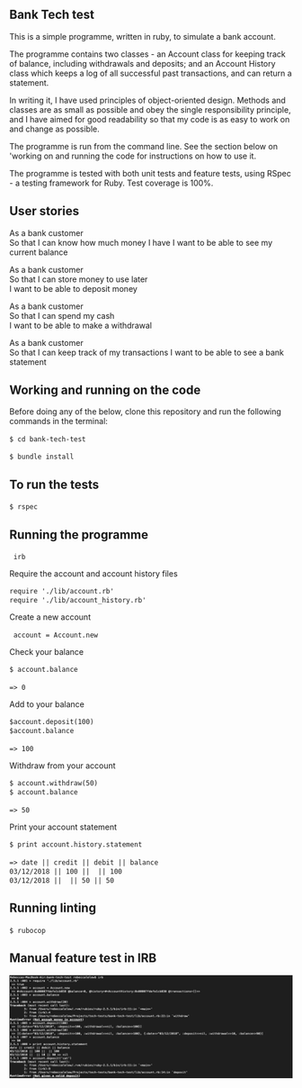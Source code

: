 ## Bank Tech test

This is a simple programme, written in ruby, to simulate a bank account.

The programme contains two classes - an Account class for keeping track of balance, including withdrawals and deposits; and an Account History class which keeps a log of all successful past transactions, and can return a statement.

In writing it, I have used principles of object-oriented design. Methods and classes are as small as possible and obey the single responsibility principle, and I have aimed for good readability so that my code is as easy to work on and change as possible.

The programme is run from the command line. See the section below on 'working on and running the code for instructions on how to use it.

The programme is tested with both unit tests and feature tests, using RSpec - a testing framework for Ruby. Test coverage is 100%.


## User stories

As a bank customer  
So that I can know how much money I have
I want to be able to see my current balance

As a bank customer  
So that I can store money to use later  
I want to be able to deposit money  

As a bank customer  
So that I can spend my cash  
I want to be able to make a withdrawal

As a bank customer  
So that I can keep track of my transactions
I want to be able to see a bank statement

## Working and running on the code

Before doing any of the below, clone this repository and run the following commands in the terminal:

``$ cd bank-tech-test``

``$ bundle install``

## To run the tests

``$ rspec``

## Running the programme

`` irb``

Require the account and account history files

```
require './lib/account.rb'
require './lib/account_history.rb'
```

Create a new account

`` account = Account.new``

Check your balance

```
$ account.balance

=> 0
```

Add to your balance

```
$account.deposit(100)
$account.balance

=> 100
```


Withdraw from your account

```
$ account.withdraw(50)
$ account.balance

=> 50
```

Print your account statement

```
$ print account.history.statement

=> date || credit || debit || balance
03/12/2018 || 100 ||  || 100
03/12/2018 ||  || 50 || 50
```

## Running linting

``$ rubocop``

## Manual feature test in IRB

![Manual feature tests](irb_feature_test.png)
